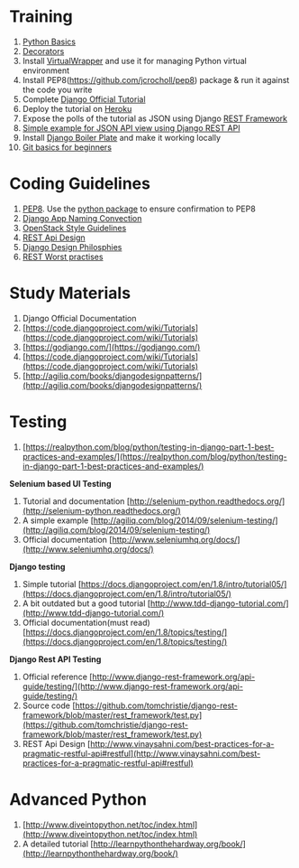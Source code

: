 # Training
1. [Python Basics](http://openbookproject.net/thinkcs/python/english2e/)
 1. [Decorators](http://simeonfranklin.com/blog/2012/jul/1/python-decorators-in-12-steps/)
2. Install [VirtualWrapper](http://virtualenvwrapper.readthedocs.org/en/latest/) and use it for managing Python virtual environment 
3. Install PEP8(https://github.com/jcrocholl/pep8) package & run it against the code you write
4. Complete [Django Official Tutorial](https://docs.djangoproject.com/en/1.8/intro/tutorial01/)
5. Deploy the tutorial on [Heroku](https://devcenter.heroku.com/articles/getting-started-with-django)
6. Expose the polls of the tutorial as JSON using Django [REST Framework](http://www.django-rest-framework.org/tutorial/quickstart/)
7. [Simple example for JSON API view using Django REST API](http://agiliq.com/blog/2014/12/building-a-restful-api-with-django-rest-framework/)
8. Install [Django Boiler Plate](https://github.com/arunghosh/django-boilerplate) and make it working locally
9. [Git basics for beginners](http://rogerdudler.github.io/git-guide/)

# Coding Guidelines
1. [PEP8](https://www.python.org/dev/peps/pep-0008/). Use the [python package](https://github.com/jcrocholl/pep8) to ensure confirmation to PEP8
2. [Django App Naming Convection](http://stackoverflow.com/questions/3098681/is-there-a-naming-convention-for-django-apps)
3. [OpenStack Style Guidelines](http://docs.openstack.org/developer/hacking/)
4. [REST Api Design](http://www.vinaysahni.com/best-practices-for-a-pragmatic-restful-api#restful)
5. [Django Design Philosphies](https://docs.djangoproject.com/en/1.8/misc/design-philosophies/)
6. [REST Worst practises](http://jacobian.org/writing/rest-worst-practices/)


# Study Materials
1. Django Official Documentation
2. [https://code.djangoproject.com/wiki/Tutorials](https://code.djangoproject.com/wiki/Tutorials)
3. [https://godjango.com/](https://godjango.com/)
4. [https://code.djangoproject.com/wiki/Tutorials](https://code.djangoproject.com/wiki/Tutorials)
5. [http://agiliq.com/books/djangodesignpatterns/](http://agiliq.com/books/djangodesignpatterns/)


# Testing
1. [https://realpython.com/blog/python/testing-in-django-part-1-best-practices-and-examples/](https://realpython.com/blog/python/testing-in-django-part-1-best-practices-and-examples/)

**Selenium based UI Testing**
1. Tutorial and documentation [http://selenium-python.readthedocs.org/](http://selenium-python.readthedocs.org/)
2. A simple example [http://agiliq.com/blog/2014/09/selenium-testing/](http://agiliq.com/blog/2014/09/selenium-testing/)
3. Official documentation [http://www.seleniumhq.org/docs/](http://www.seleniumhq.org/docs/)


**Django testing**
1. Simple tutorial [https://docs.djangoproject.com/en/1.8/intro/tutorial05/](https://docs.djangoproject.com/en/1.8/intro/tutorial05/)
2. A bit outdated but a good tutorial [http://www.tdd-django-tutorial.com/](http://www.tdd-django-tutorial.com/)
3. Official documentation(must read) [https://docs.djangoproject.com/en/1.8/topics/testing/](https://docs.djangoproject.com/en/1.8/topics/testing/)

**Django Rest API Testing**
1. Official reference [http://www.django-rest-framework.org/api-guide/testing/](http://www.django-rest-framework.org/api-guide/testing/)
2. Source code [https://github.com/tomchristie/django-rest-framework/blob/master/rest_framework/test.py](https://github.com/tomchristie/django-rest-framework/blob/master/rest_framework/test.py)
3. REST Api Design [http://www.vinaysahni.com/best-practices-for-a-pragmatic-restful-api#restful](http://www.vinaysahni.com/best-practices-for-a-pragmatic-restful-api#restful)

# Advanced Python
1. [http://www.diveintopython.net/toc/index.html](http://www.diveintopython.net/toc/index.html)
2. A detailed tutorial [http://learnpythonthehardway.org/book/](http://learnpythonthehardway.org/book/)

 
